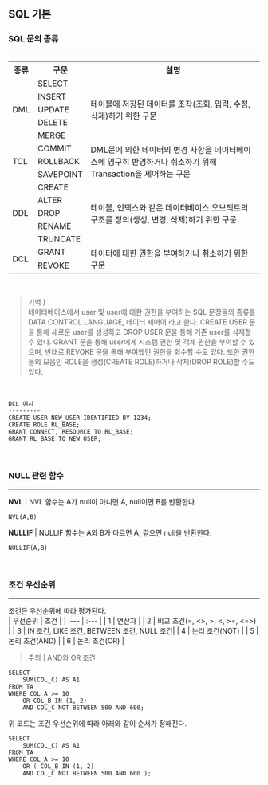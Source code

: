 ## SQL 기본

### SQL 문의 종류

---

<table>
  <tr> <th/>종류 <th/>구문 <th/>설명 </tr>
  <tr>
    <td rowspan="5">DML</td>
    <td>SELECT</td>
    <td rowspan="5"> 테이블에 저장된 데이터를 조작(조회, 입력, 수정, 삭제)하기 위한 구문</td>
  </tr>
  <tr> <td>INSERT</td> </tr>
  <tr> <td>UPDATE</td> </tr>
  <tr> <td>DELETE</td> </tr>
  <tr> <td>MERGE</td> </tr>

  <tr>
    <td rowspan="3">TCL</td>
    <td>COMMIT</td>
    <td rowspan="3"> DML문에 의한 데이터의 변경 사항을 데이터베이스에 영구히 반영하거나 취소하기 위해 Transaction을 제어하는 구문</td>
  </tr>
  <tr> <td>ROLLBACK</td> </tr>
  <tr> <td>SAVEPOINT</td> </tr>

  <tr>
    <td rowspan="5">DDL</td>
    <td>CREATE</td>
    <td rowspan="5">테이블, 인덱스와 같은 데이터베이스 오브젝트의 구조를 정의(생성, 변경, 삭제)하기 위한 구문</td>
  </tr>
  <tr> <td>ALTER</td> </tr>
  <tr> <td>DROP</td> </tr>
  <tr> <td>RENAME</td> </tr>
  <tr> <td>TRUNCATE</td> </tr>

  <tr>
    <td rowspan="2">DCL</td>
    <td>GRANT</td>
    <td rowspan="2">데이터에 대한 권한을 부여하거나 취소하기 위한 구문</td>
  </tr>
  <tr> <td>REVOKE</td> </tr>
</table>

<br>

> 기억 )  
> 데이터베이스에서 user 및 user에 대한 권한을 부여하는 SQL 문장들의 종류를 DATA CONTROL LANGUAGE, 데이터 제어어 라고 한다. CREATE USER 문을 통해 새로운 user를 생성하고 DROP USER 문을 통해 기존 user를 삭제할 수 있다. GRANT 문을 통해 user에게 시스템 권한 및 객체 권한을 부여할 수 있으며, 반태로 REVOKE 문을 통해 부여했던 권한을 회수할 수도 있다. 또한 권한들의 모음인 ROLE을 생성(CREATE ROLE)하거나 삭제(DROP ROLE)할 수도 있다.

<br>

```
DCL 예시
---------
CREATE USER NEW_USER IDENTIFIED BY 1234;
CREATE ROLE RL_BASE;
GRANT CONNECT, RESOURCE TO RL_BASE;
GRANT RL_BASE TO NEW_USER;
```

<br>

### NULL 관련 함수

---

**NVL** | NVL 함수는 A가 null이 아니면 A, null이면 B를 반환한다.

```
NVL(A,B)
```

**NULLIF** | NULLIF 함수는 A와 B가 다르면 A, 같으면 null을 반환한다.

```
NULLIF(A,B)
```

<br>

### 조건 우선순위

---

조건은 우선순위에 따라 평가된다.  
| 우선순위 | 조건 |
| :--- | :--- |
| 1 | 연산자 |
| 2 | 비교 조건(=, <>, >, <, >=, <=>) |
| 3 | IN 조건, LIKE 조건, BETWEEN 조건, NULL 조건|
| 4 | 논리 조건(NOT) |
| 5 | 논리 조건(AND) |
| 6 | 논리 조건(OR) |
<br>

> 주의 | AND와 OR 조건

```
SELECT
    SUM(COL_C) AS A1
FROM TA
WHERE COL_A >= 10
    OR COL_B IN (1, 2)
    AND COL_C NOT BETWEEN 500 AND 600;
```

위 코드는 조건 우선순위에 따라 아래와 같이 순서가 정해진다.

```
SELECT
    SUM(COL_C) AS A1
FROM TA
WHERE COL_A >= 10
    OR ( COL_B IN (1, 2)
    AND COL_C NOT BETWEEN 500 AND 600 );
```
